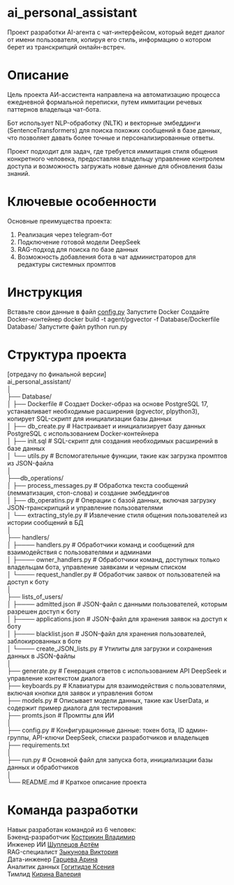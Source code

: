 # ai_personal_assistant
Проект разработки AI-агента с чат-интерфейсом, который ведет диалог от имени пользователя, копируя его стиль, информацию о котором берет из транскрипций онлайн-встреч.    

# Описание
Цель проекта АИ-ассистента направлена на автоматизацию процесса ежедневной формальной переписки, путем иммитации речевых паттернов владельца чат-бота.  

Бот использует NLP-обработку (NLTK) и векторные эмбеддинги (SentenceTransformers) для поиска похожих сообщений в базе данных, что позволяет давать более точные и персонализированные ответы.

Проект подходит для задач, где требуется иммитация стиля общения конкретного человека, предоставляя владельцу управление контролем доступа и возможность загружать новые данные для обновления базы знаний.    


# Ключевые особенности
Основные преимущества проекта:  
1. Реализация через telegram-бот
2. Подключение готовой модели DeepSeek 
3. RAG-подход для поиска по базе данных
4. Возможность добавления бота в чат администраторов для редактуры системных промптов 

# Инструкция

Вставьте свои данные в файл [config.py]()
Запустите Docker
Создайте Docker-контейнер
docker build -t agent/pgvector -f Database/Dockerfile Database/
Запустите файл
python run.py

# Cтруктура проекта
[отредачу по финальной версии]  
ai_personal_assistant/  
│  
├── Database/  
│ ├── Dockerfile # Создает Docker-образ на основе PostgreSQL 17, устанавливает необходимые расширения (pgvector, plpython3), копирует SQL-скрипт для инициализации базы данных  
│ ├── db_create.py # Настраивает и инициализирует базу данных PostgreSQL с использованием Docker-контейнера     
│ ├── init.sql # SQL-скрипт для создания необходимых расширений в базе данных  
│ └── utils.py # Вспомогательные функции, такие как загрузка промптов из JSON-файла   
│  
├──db_operations/  
│ ├── process_messages.py # Обработка текста сообщений (лемматизация, стоп-слова) и создание эмбеддингов    
│ ├── db_operatins.py # Операции с базой данных, включая загрузку JSON-транскрипций и управление пользователями  
│ └── extracting_style.py # Извлечение стиля общения пользователей из истории сообщений в БД  
│  
├── handlers/  
│ ├──── handlers.py # Обработчики команд и сообщений для взаимодействия с пользователями и админами   
│ ├──── owner_handlers.py # Обработчики команд, доступных только владельцам бота, управление заявками и черным списком   
│ └──── request_handler.py # Обработчик заявок от пользователей на доступ к боту    
│   
├── lists_of_users/  
│ ├──── admitted.json # JSON-файл с данными пользователей, которым разрешен доступ к боту   
│ ├──── applications.json # JSON-файл для хранения заявок на доступ к боту  
│ ├──── blacklist.json # JSON-файл для хранения пользователей, заблокированных в боте  
│ └──── create_JSON_lists.py # Утилиты для загрузки и сохранения данных в JSON-файлы    
│   
├── generate.py # Генерация ответов с использованием API DeepSeek и управление контекстом диалога     
├── keyboards.py # Клавиатуры для взаимодействия с пользователями, включая кнопки для заявок и управления ботом    
├── models.py # Описывает модели данных, такие как UserData, и содержит пример диалога для тестирования  
├── promts.json # Промпты для ИИ  
│      
├── config.py # Конфигурационные данные: токен бота, ID админ-группы, API-ключи DeepSeek, списки разработчиков и владельцев  
├── requirements.txt    
│  
├── run.py # Основной файл для запуска бота, инициализации базы данных и обработчиков  
│    
└── README.md # Краткое описание проекта

# Команда разработки
Навык разработан командой из 6 человек:    
Бэкенд-разработчик [Кострикин Владимир](https://github.com/KostrikinVV)  
Инженер ИИ [Шуплецов Артём](https://github.com/LackOfCreativityGuy)        
RAG-специалист [Зыкунова Виктория](https://github.com/ViktoriyaZykunova)  
Дата-инженер [Гарцева Арина](https://github.com/Cyber-Mouse13)  
Аналитик данных [Гогитидзе Ксения](https://github.com/xeniasotnikoff89)  
Тимлид [Кирина Валерия](https://github.com/sunki212)

